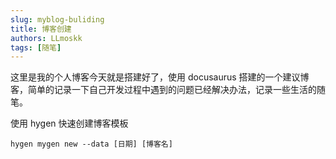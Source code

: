 ```yaml
---
slug: myblog-buliding
title: 博客创建
authors: LLmoskk
tags: [随笔]
---
```


这里是我的个人博客今天就是搭建好了，使用 docusaurus 搭建的一个建议博客，简单的记录一下自己开发过程中遇到的问题已经解决办法，记录一些生活的随笔。

使用 hygen 快速创建博客模板

```
hygen mygen new --data [日期] [博客名]
```
